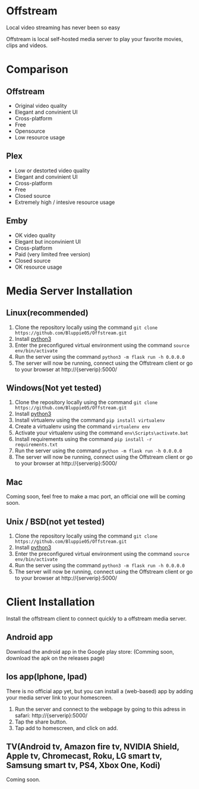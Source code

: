 # Offstream
Local video streaming has never been so easy

Offstream is local self-hosted media server to play your favorite movies, clips and videos.

# Comparison
## Offstream
- Original video quality
- Elegant and convinient UI
- Cross-platform
- Free
- Opensource
- Low resource usage

## Plex
- Low or destorted video quality
- Elegant and convinient UI
- Cross-platform
- Free
- Closed source
- Extremely high / intesive resource usage

## Emby
- OK video quality
- Elegant but inconvinient UI
- Cross-platform
- Paid (very limited free version)
- Closed source
- OK resource usage

# Media Server Installation
## Linux(recommended)
1. Clone the repository locally using the command `git clone https://github.com/Bluppie05/Offstream.git`
2. Install [python3](https://python.org/)
3. Enter the preconfigured virtual environment using the command `source env/bin/activate`
4. Run the server using the command `python3 -m flask run -h 0.0.0.0`
5. The server will now be running, connect using the Offstream client or go to your browser at http://{serverip}:5000/

## Windows(Not yet tested)
1. Clone the repository locally using the command `git clone https://github.com/Bluppie05/Offstream.git`
2. Install [python3](https://python.org/)
3. Install virtualenv using the command `pip install virtualenv`
4. Create a virtualenv using the command `virtualenv env`
5. Activate your virtualenv using the command `env\Scripts\activate.bat`
6. Install requirements using the command `pip install -r requirements.txt`
7. Run the server using the command `python -m flask run -h 0.0.0.0`
8. The server will now be running, connect using the Offstream client or go to your browser at http://{serverip}:5000/

## Mac
Coming soon, feel free to make a mac port, an official one will be coming soon.

## Unix / BSD(not yet tested)
1. Clone the repository locally using the command `git clone https://github.com/Bluppie05/Offstream.git`
2. Install [python3](https://python.org/)
3. Enter the preconfigured virtual environment using the command `source env/bin/activate`
4. Run the server using the command `python3 -m flask run -h 0.0.0.0`
5. The server will now be running, connect using the Offstream client or go to your browser at http://{serverip}:5000/

# Client Installation
Install the offstream client to connect quickly to a offstream media server.

## Android app
Download the android app in the Google play store: (Comming soon, download the apk on the releases page)

## Ios app(Iphone, Ipad)
There is no official app yet, but you can install a (web-based) app by adding your media server link to your homescreen.

1. Run the server and connect to the webpage by going to this adress in safari: http://{serverip}:5000/
2. Tap the share button.
3. Tap add to homescreen, and click on add.

## TV(Android tv, Amazon fire tv, NVIDIA Shield, Apple tv, Chromecast, Roku, LG smart tv, Samsung smart tv, PS4, Xbox One, Kodi)
Coming soon.



